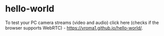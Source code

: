# hello-world
To test your PC camera streams (video and audio) click here (checks if the browser supports WebRTC) - https://vroma1.github.io/hello-world/. 
